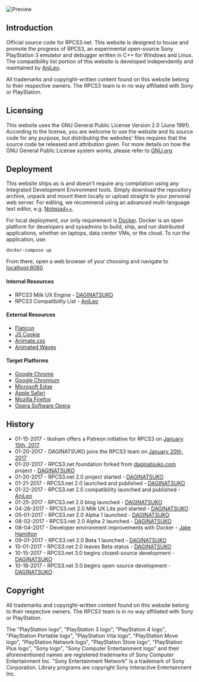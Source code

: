 ![Preview](https://raw.githubusercontent.com/DAGINATSUKO/www-rpcs3/master/public_docs/preview.png)

## Introduction

Official source code for RPCS3.net. This website is designed to house and promote the progress of RPCS3, an experimental open-source Sony PlayStation 3 emulator and debugger written in C++ for Windows and Linux. The compatibility list portion of this website is developed independently and maintained by [AniLeo](https://github.com/AniLeo).

All trademarks and copyright-written content found on this website belong to their respective owners. The RPCS3 team is in no way affiliated with Sony or PlayStation.

## Licensing
This website uses the GNU General Public License Version 2.0 (June 1991). According to the license, you are welcome to use the website and its source code for any purpose, but distributing the websites' files requires that the source code be released and attribution given. For more details on how the GNU General Public License system works, please refer to [GNU.org](https://GNU.org)

## Deployment
This website ships as is and doesn't require any compilation using any Integrated Development Environment tools. Simply download the repository archive, unpack and mount them locally or upload straight to your personal web server. For editing, we recommend using an advanced multi-language text editor, e.g. [Notepad++](https://notepad-plus-plus.org/).

For local deployment, our only requirement is [Docker](http://docker.com/getdocker). Docker is an open platform for developers and sysadmins to build, ship, and run distributed applications, whether on laptops, data center VMs, or the cloud. To run the application, use:

```shell
docker-compose up
```

From there, open a web browser of your choosing and navigate to [localhost:8080](http://localhost:8080)

#### Internal Resources
* RPCS3 Milk UX Engine - [DAGINATSUKO](https://github.com/DAGINATSUKO)
* RPCS3 Compatibility List - [AniLeo](https://github.com/AniLeo)

#### External Resources
* [Flaticon](http://www.flaticon.com)
* [JS Cookie](https://github.com/js-cookie/js-cookie)
* [Animate.css](https://daneden.github.io/animate.css)
* [Animated Waves](https://jsfiddle.net/loktar/M9Brh/)

#### Target Platforms
* [Google Chrome](https://www.google.com/chrome/browser/desktop/)
* [Google Chromium](https://www.chromium.org/Home)
* [Microsoft Edge](https://www.microsoft.com/en-us/windows/microsoft-edge)
* [Apple Safari](https://www.apple.com/safari/)
* [Mozilla Firefox](https://www.mozilla.org/en-US/firefox/new/)
* [Opera Software Opera](http://www.opera.com/)

## History
* 01-15-2017 - tkoham offers a Patreon initiative for RPCS3 on [January 15th, 2017](https://github.com/RPCS3/rpcs3/issues/2263)
* 01-20-2017 - DAGINATSUKO joins the RPCS3 team on [January 20th, 2017](https://github.com/RPCS3/rpcs3/issues/2263)
* 01-20-2017 - RPCS3.net foundation forked from [daginatsuko.com](https://daginatsuko.com/) project - [DAGINATSUKO](https://github.com/DAGINATSUKO)
* 01-20-2017 - RPCS3.net 2.0 project started - [DAGINATSUKO](https://github.com/DAGINATSUKO)
* 01-21-2017 - RPCS3.net 2.0 launched and published - [DAGINATSUKO](https://github.com/DAGINATSUKO)
* 01-22-2017 - RPCS3.net 2.0 compatibility launched and published - [AniLeo](https://github.com/AniLeo)
* 01-25-2017 - RPCS3.net 2.0 blog launched - [DAGINATSUKO](https://github.com/DAGINATSUKO)
* 04-26-2017 - RPCS3.net 2.0 Milk UX Lite port started - [DAGINATSUKO](https://github.com/DAGINATSUKO)
* 05-01-2017 - RPCS3.net 2.0 Alpha 1 launched - [DAGINATSUKO](https://github.com/DAGINATSUKO)
* 08-02-2017 - RPCS3.net 2.0 Alpha 2 launched - [DAGINATSUKO](https://github.com/DAGINATSUKO)
* 08-04-2017 - Developer environment improvements with Docker - [Jake Hamilton](https://github.com/jakehamilton)
* 09-01-2017 - RPCS3.net 2.0 Beta 1 launched - [DAGINATSUKO](https://github.com/DAGINATSUKO)
* 10-01-2017 - RPCS3.net 2.0 leaves Beta status - [DAGINATSUKO](https://github.com/DAGINATSUKO)
* 10-15-2017 - RPCS3.net 3.0 begins closed-source development - [DAGINATSUKO](https://github.com/DAGINATSUKO)
* 10-18-2017 - RPCS3.net 3.0 begins open-source development - [DAGINATSUKO](https://github.com/DAGINATSUKO)

## Copyright
All trademarks and copyright-written content found on this website belong to their respective owners. The RPCS3 team is in no way affiliated with Sony or PlayStation. 

The "PlayStation logo", "PlayStation 3 logo", "PlayStation 4 logo", "PlayStation Portable logo", "PlayStation Vita logo", "PlayStation Move logo", "PlayStation Network logo", "PlayStation Store logo", "PlayStation Plus logo", "Sony logo", "Sony Computer Entertainment logo" and their aforementioned names are registered trademarks of Sony Computer Entertainment Inc. "Sony Entertainment Network" is a trademark of Sony Corporation. Library programs are copyright Sony Interactive Entertainment Inc.
